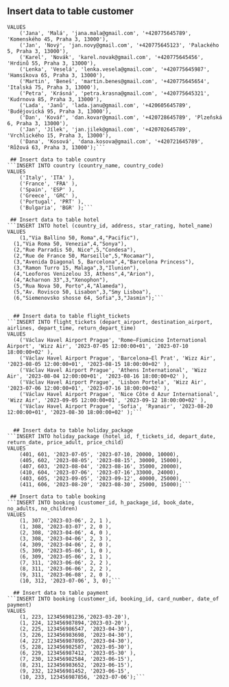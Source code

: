 ## Insert data to table customer
```INSERT INTO customer (first_name, last_name, email, mobile, address)
VALUES 
	('Jana', 'Malá', 'jana.mala@gmail.com', '+420775645789', 'Komenského 45, Praha 3, 13000'),
	('Jan', 'Nový', 'jan.novy@gmail.com', '+420775645123', 'Palackého 5, Praha 3, 13000'),
	('Karel', 'Novák', 'karel.novak@gmail.com', '+420775645456', 'Hrdinů 55, Praha 3, 13000'),
	('Lenka', 'Veselá', 'lenka.vesela@gmail.com', '+420775645987', 'Hamsíkova 65, Praha 3, 13000'),
	('Martin', 'Beneš', 'martin.benes@gmail.com', '+420775645654', 'Italská 75, Praha 3, 13000'),
	('Petra', 'Krásná', 'petra.krasna@gmail.com', '+420775645321', 'Kudrnova 85, Praha 3, 13000'),
	('Lada', 'Janů', 'lada.janu@gmail.com', '+420605645789', 'Budějovická 95, Praha 3, 13000'),
	('Dan', 'Kovář', 'dan.kovar@gmail.com', '+420728645789', 'Plzeňská 6, Praha 3, 13000'),
	('Jan', 'Jílek', 'jan.jilek@gmail.com', '+420702645789', 'Vrchlického 15, Praha 3, 13000'),
	('Dana', 'Kosová', 'dana.kosova@gmail.com', '+420721645789', 'Růžová 63, Praha 3, 13000');```

 ## Insert data to table country
```INSERT INTO country (country_name, country_code)
VALUES 
	('Italy', 'ITA' ),
	('France', 'FRA' ),
	('Spain', 'ESP' ),
	('Greece', 'GRC' ),
	('Portugal', 'PRT' ),
	('Bulgaria', 'BGR' );```
 
 ## Insert data to table hotel
```INSERT INTO hotel (country_id, address, star_rating, hotel_name)
VALUES 
	(1,"Via Ballino 50, Roma",4,"Pacific"),
  (1,"Via Roma 50, Venezia",4,"Sonya"),
  (2,"Rue Parradis 50, Nice",5,"Condesa"),
  (2,"Rue de France 50, Marseille",5,"Rocamar"),
  (3,"Avenida Diagonal 5, Barcelona",4,"Barcelona Princess"),
  (3,"Ramon Turro 15, Malaga",3,"Ilunion"),
  (4,"Leoforos Venizelou 33, Athens",4,"Arion"),
  (4,"Acharnon 33",3,"Xenophon"),
  (5,"Rua Nova 50, Porto",4,"Alameda"),
  (5,"Av. Rovisco 50, Lisabon",3,"Smy Lisboa"),
  (6,"Siemenovsko shosse 64, Sofia",3,"Jasmin");```


  ## Insert data to table flight_tickets
```INSERT INTO flight_tickets (depart_airport, destination_airport, airlines, depart_time, return_depart_time)
VALUES 
	('Václav Havel Airport Prague', 'Rome–Fiumicino International Airport', 'Wizz Air', '2023-07-05 12:00:00+01', '2023-07-10 18:00:00+02' ),
	('Václav Havel Airport Prague', 'Barcelona–El Prat', 'Wizz Air', '2023-08-05 12:00:00+01', '2023-08-15 18:00:00+02' ),
	('Václav Havel Airport Prague', 'Athens International', 'Wizz Air', '2023-08-04 12:00:00+01', '2023-08-16 18:00:00+02' ),
	('Václav Havel Airport Prague', 'Lisbon Portela', 'Wizz Air', '2023-07-06 12:00:00+01', '2023-07-16 18:00:00+02' ),
	('Václav Havel Airport Prague', 'Nice Côte d Azur International', 'Wizz Air', '2023-09-05 12:00:00+01', '2023-09-12 18:00:00+02' ),
	('Václav Havel Airport Prague', 'Sofia', 'Ryanair', '2023-08-20 12:00:00+01', '2023-08-30 18:00:00+02' );```


  ## Insert data to table holiday_package
```INSERT INTO holiday_package (hotel_id, f_tickets_id, depart_date, return_date, price_adult, price_child)
VALUES 
	(401, 601, '2023-07-05', '2023-07-10, 20000, 10000),
	(405, 602, '2023-08-05', '2023-08-15', 30000, 15000),
	(407, 603, '2023-08-04', '2023-08-16', 35000, 20000),
	(410, 604, '2023-07-06', '2023-07-16',33000, 24000),
	(403, 605, '2023-09-05', '2023-09-12', 40000, 25000),
	(411, 606, '2023-08-20', '2023-08-30', 25000, 15000);```
	
 ## Insert data to table booking
```INSERT INTO booking (customer_id, h_package_id, book_date, no_adults, no_children)
VALUES 
	(1, 307, '2023-03-06', 2, 1 ),
	(1, 308, '2023-03-07', 2, 0 ),
	(2, 308, '2023-04-06', 4, 0 ),
	(3, 308, '2023-04-06', 2, 3 ),
	(4, 309, '2023-04-06', 2, 0 ),
	(5, 309, '2023-05-06', 1, 0 ),
	(6, 309, '2023-05-06', 2, 1 ),
	(7, 311, '2023-06-06', 2, 2 ),
	(8, 311, '2023-06-06', 2, 2 ),
	(9, 311, '2023-06-08', 2, 0 ),
	(10, 312, '2023-07-06', 3, 0);```

  ## Insert data to table payment
```INSERT INTO booking (customer_id, booking_id, card_number, date_of payment)
VALUES 
	(1, 223, 123456981236,'2023-03-20'),
	(1, 224, 123456987894,'2023-03-20'),
	(2, 225, 123456986547, '2023-04-30'),
	(3, 226, 123456983698, '2023-04-30'),
	(4, 227, 123456987895, '2023-04-30'),
	(5, 228, 123456982587, '2023-05-30'),
	(6, 229, 123456987412, '2023-05-30' ),
	(7, 230, 123456982584, '2023-06-15'),
	(8, 231, 123456983652, '2023-06-15'),
	(9, 232, 123456981452, '2023-06-15',
	(10, 233, 123456987856, '2023-07-06');``` 
	
